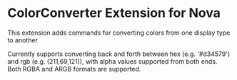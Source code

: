 # ColorConverter Extension for Nova

This extension adds commands for converting colors from one display type to another

Currently supports converting back and forth between hex (e.g. '#d34579') and rgb (e.g. (211,69,121)), with alpha values supported from both ends. Both RGBA and ARGB formats are supported.